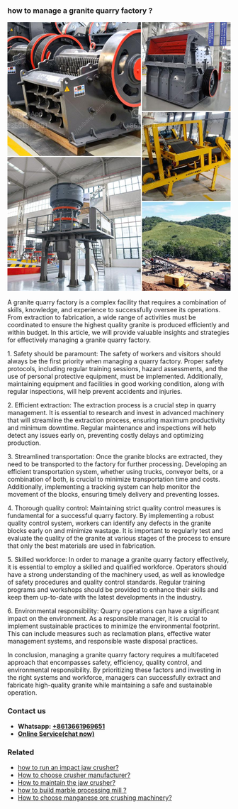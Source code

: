 <h3>how to manage a granite quarry factory ?</h3><img src='1701746138.jpg' alt=''><p>A granite quarry factory is a complex facility that requires a combination of skills, knowledge, and experience to successfully oversee its operations. From extraction to fabrication, a wide range of activities must be coordinated to ensure the highest quality granite is produced efficiently and within budget. In this article, we will provide valuable insights and strategies for effectively managing a granite quarry factory.</p><p>1. Safety should be paramount: The safety of workers and visitors should always be the first priority when managing a quarry factory. Proper safety protocols, including regular training sessions, hazard assessments, and the use of personal protective equipment, must be implemented. Additionally, maintaining equipment and facilities in good working condition, along with regular inspections, will help prevent accidents and injuries.</p><p>2. Efficient extraction: The extraction process is a crucial step in quarry management. It is essential to research and invest in advanced machinery that will streamline the extraction process, ensuring maximum productivity and minimum downtime. Regular maintenance and inspections will help detect any issues early on, preventing costly delays and optimizing production.</p><p>3. Streamlined transportation: Once the granite blocks are extracted, they need to be transported to the factory for further processing. Developing an efficient transportation system, whether using trucks, conveyor belts, or a combination of both, is crucial to minimize transportation time and costs. Additionally, implementing a tracking system can help monitor the movement of the blocks, ensuring timely delivery and preventing losses.</p><p>4. Thorough quality control: Maintaining strict quality control measures is fundamental for a successful quarry factory. By implementing a robust quality control system, workers can identify any defects in the granite blocks early on and minimize wastage. It is important to regularly test and evaluate the quality of the granite at various stages of the process to ensure that only the best materials are used in fabrication.</p><p>5. Skilled workforce: In order to manage a granite quarry factory effectively, it is essential to employ a skilled and qualified workforce. Operators should have a strong understanding of the machinery used, as well as knowledge of safety procedures and quality control standards. Regular training programs and workshops should be provided to enhance their skills and keep them up-to-date with the latest developments in the industry.</p><p>6. Environmental responsibility: Quarry operations can have a significant impact on the environment. As a responsible manager, it is crucial to implement sustainable practices to minimize the environmental footprint. This can include measures such as reclamation plans, effective water management systems, and responsible waste disposal practices.</p><p>In conclusion, managing a granite quarry factory requires a multifaceted approach that encompasses safety, efficiency, quality control, and environmental responsibility. By prioritizing these factors and investing in the right systems and workforce, managers can successfully extract and fabricate high-quality granite while maintaining a safe and sustainable operation.</p><h3>Contact us</h3><ul><li><strong>Whatsapp:&nbsp;<a href="https://wa.me/8613661969651">+8613661969651</a></strong></li><li><a href="https://swt.shibang-china.com/?git&amp;zhl&amp;how to manage a granite quarry factory "><strong>Online Service(chat now)</strong></a></li></ul><h3>Related</h3><ul><li><a href='how to run an impact jaw crusher.md'>how to run an impact jaw crusher?</a></li><li><a href='How to choose crusher manufacturer.md'>How to choose crusher manufacturer?</a></li><li><a href='How to maintain the jaw crusher.md'>How to maintain the jaw crusher?</a></li><li><a href='how to build marble processing mill .md'>how to build marble processing mill ?</a></li><li><a href='How to choose manganese ore crushing machinery.md'>How to choose manganese ore crushing machinery?</a></li></ul>